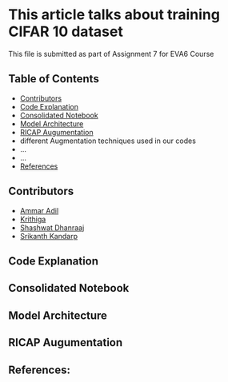 # This article talks about training CIFAR 10 dataset


This file is submitted as part of Assignment 7 for EVA6 Course

## Table of Contents

* [Contributors](#Contributors)
* [Code Explanation](#Code-Explanation)
* [Consolidated Notebook](#Consolidated-Notebook)
* [Model Architecture](#Model-Architecture)
* [RICAP Augumentation](#RICAP-Augumentation)
* different Augmentation techniques used in our codes
* ...
* ...
* [References](#References)

## Contributors

* [Ammar Adil](https://github.com/adilsammar)
* [Krithiga](https://github.com/BottleSpink)
* [Shashwat Dhanraaj](https://github.com/sdhanraaj12)
* [Srikanth Kandarp](https://github.com/Srikanth-Kandarp)

## Code Explanation

## Consolidated Notebook

## Model Architecture

## RICAP Augumentation
  
## References: